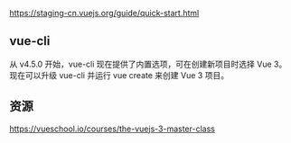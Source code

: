 https://staging-cn.vuejs.org/guide/quick-start.html

## vue-cli
从 v4.5.0 开始，vue-cli 现在提供了内置选项，可在创建新项目时选择 Vue 3。现在可以升级 vue-cli 并运行 vue create 来创建 Vue 3 项目。

## 资源
https://vueschool.io/courses/the-vuejs-3-master-class
